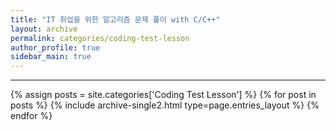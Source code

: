 ```yaml
---
title: "IT 취업을 위한 알고리즘 문제 풀이 with C/C++"
layout: archive
permalink: categories/coding-test-lesson
author_profile: true
sidebar_main: true
---
```


<!-- 공백이 포함되어 있는 카테고리 이름의 경우 site.categories.['a b c'] 이런식으로! -->

***

{% assign posts = site.categories['Coding Test Lesson'] %}
{% for post in posts %} {% include archive-single2.html type=page.entries_layout %} {% endfor %}